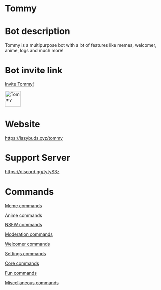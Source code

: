 # Tommy




# Bot description
Tommy is a multipurpose bot with a lot of features like memes, welcomer, anime, logs and much more!
# Bot invite link
<a href="https://discord.com/oauth2/authorize?client_id=697463492457922571&permissions=8&scope=bot"> Invite Tommy! </a>

<img src="https://imgur.com/a/TtLWK7R" alt="Tommy" style="width:50px;height:50px;">

# Website
https://lazybuds.xyz/tommy

# Support Server 
https://discord.gg/tytyS3z

# Commands 
<a href=""> Meme commands </a>

<a href=""> Anime commands </a>

<a href=""> NSFW commands </a>

<a href=""> Moderation commands </a>

<a href=""> Welcomer commands </a>

<a href=""> Settings commands </a>

<a href=""> Core commands </a>

<a href=""> Fun commands </a>

<a href=""> Miscellaneous commands </a>
